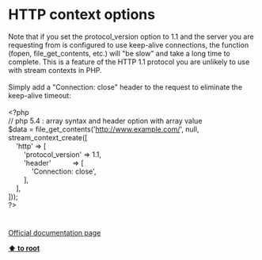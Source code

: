 # HTTP context options




<div class="phpcode"><span class="html">
Note that if you set the protocol_version option to 1.1 and the server you are requesting from is configured to use keep-alive connections, the function (fopen, file_get_contents, etc.) will &quot;be slow&quot; and take a long time to complete. This is a feature of the HTTP 1.1 protocol you are unlikely to use with stream contexts in PHP.<br><br>Simply add a &quot;Connection: close&quot; header to the request to eliminate the keep-alive timeout:<br><br><span class="default">&lt;?php<br></span><span class="comment">// php 5.4 : array syntax and header option with array value<br></span><span class="default">$data </span><span class="keyword">= </span><span class="default">file_get_contents</span><span class="keyword">(</span><span class="string">&apos;<a href="http://www.example.com/" rel="nofollow" target="_blank">http://www.example.com/</a>&apos;</span><span class="keyword">, </span><span class="default">null</span><span class="keyword">, </span><span class="default">stream_context_create</span><span class="keyword">([<br>&#xA0; &#xA0; </span><span class="string">&apos;http&apos; </span><span class="keyword">=&gt; [<br>&#xA0; &#xA0; &#xA0; &#xA0; </span><span class="string">&apos;protocol_version&apos; </span><span class="keyword">=&gt; </span><span class="default">1.1</span><span class="keyword">,<br>&#xA0; &#xA0; &#xA0; &#xA0; </span><span class="string">&apos;header&apos;&#xA0; &#xA0; &#xA0; &#xA0; &#xA0;&#xA0; </span><span class="keyword">=&gt; [<br>&#xA0; &#xA0; &#xA0; &#xA0; &#xA0; &#xA0; </span><span class="string">&apos;Connection: close&apos;</span><span class="keyword">,<br>&#xA0; &#xA0; &#xA0; &#xA0; ],<br>&#xA0; &#xA0; ],<br>]));<br></span><span class="default">?&gt;</span>
</span>
</div>
  

#

[Official documentation page](https://www.php.net/manual/en/context.http.php)

**[⬆ to root](/)**